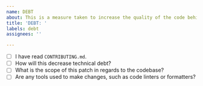 ```yaml
---
name: DEBT
about: This is a measure taken to increase the quality of the code behind the scenes.
title: 'DEBT: '
labels: debt
assignees: ''

---
```


- [ ] I have read `CONTRIBUTING.md`.
- [ ] How will this decrease technical debt?
- [ ] What is the scope of this patch in regards to the codebase?
- [ ] Are any tools used to make changes, such as code linters or formatters?
